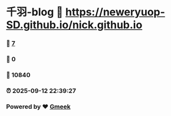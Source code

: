 # 千羽-blog :link: https://neweryuop-SD.github.io/nick.github.io 
### :page_facing_up: [7](https://neweryuop-SD.github.io/nick.github.io/tag.html) 
### :speech_balloon: 0 
### :hibiscus: 10840 
### :alarm_clock: 2025-09-12 22:39:27 
### Powered by :heart: [Gmeek](https://github.com/Meekdai/Gmeek)
